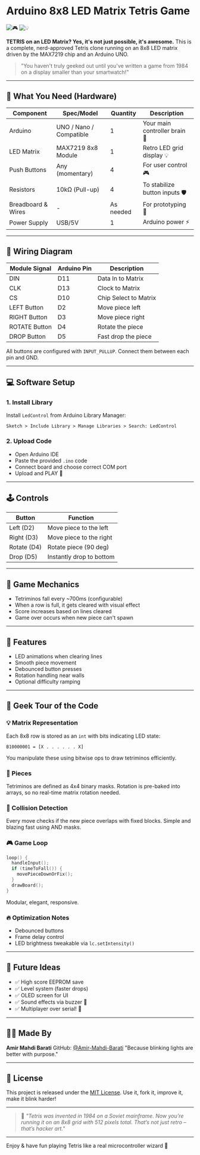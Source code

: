 # Arduino 8x8 LED Matrix Tetris Game

![🎮](https://em-content.zobj.net/thumbs/240/twitter/322/video-game_1f3ae.png) ![💡](https://em-content.zobj.net/thumbs/240/twitter/322/light-bulb_1f4a1.png)

**TETRIS on an LED Matrix? Yes, it's not just possible, it's awesome.** This is a complete, nerd-approved Tetris clone running on an 8x8 LED matrix driven by the MAX7219 chip and an Arduino UNO.

> "You haven't truly geeked out until you've written a game from 1984 on a display smaller than your smartwatch!"

---

## 🔧 What You Need (Hardware)

| Component          | Spec/Model              | Quantity  | Description                    |
| ------------------ | ----------------------- | --------- | ------------------------------ |
| Arduino            | UNO / Nano / Compatible | 1         | Your main controller brain 🧠  |
| LED Matrix         | MAX7219 8x8 Module      | 1         | Retro LED grid display 💡      |
| Push Buttons       | Any (momentary)         | 4         | For user control 🎮            |
| Resistors          | 10kΩ (Pull-up)          | 4         | To stabilize button inputs 🛡️ |
| Breadboard & Wires | -                       | As needed | For prototyping 🔌             |
| Power Supply       | USB/5V                  | 1         | Arduino power ⚡                |

---

## 🔌 Wiring Diagram

| Module Signal | Arduino Pin | Description           |
| ------------- | ----------- | --------------------- |
| DIN           | D11         | Data In to Matrix     |
| CLK           | D13         | Clock to Matrix       |
| CS            | D10         | Chip Select to Matrix |
| LEFT Button   | D2          | Move piece left       |
| RIGHT Button  | D3          | Move piece right      |
| ROTATE Button | D4          | Rotate the piece      |
| DROP Button   | D5          | Fast drop the piece   |

All buttons are configured with `INPUT_PULLUP`. Connect them between each pin and GND.

---

## 💻 Software Setup

### 1. Install Library

Install `LedControl` from Arduino Library Manager:

```
Sketch > Include Library > Manage Libraries > Search: LedControl
```

### 2. Upload Code

* Open Arduino IDE
* Paste the provided `.ino` code
* Connect board and choose correct COM port
* Upload and PLAY 🔁

---

## 🕹️ Controls

| Button      | Function                 |
| ----------- | ------------------------ |
| Left (D2)   | Move piece to the left   |
| Right (D3)  | Move piece to the right  |
| Rotate (D4) | Rotate piece (90 deg)    |
| Drop (D5)   | Instantly drop to bottom |

---

## 🎯 Game Mechanics

* Tetriminos fall every \~700ms (configurable)
* When a row is full, it gets cleared with visual effect
* Score increases based on lines cleared
* Game over occurs when new piece can't spawn

---

## 🌈 Features

* LED animations when clearing lines
* Smooth piece movement
* Debounced button presses
* Rotation handling near walls
* Optional difficulty ramping

---

## 🧠 Geek Tour of the Code

### 💡 Matrix Representation

Each 8x8 row is stored as an `int` with bits indicating LED state:

```
B10000001 = [X . . . . . . X]
```

You manipulate these using bitwise ops to draw tetriminos efficiently.

### 🧩 Pieces

Tetriminos are defined as 4x4 binary masks. Rotation is pre-baked into arrays, so no real-time matrix rotation needed.

### 📐 Collision Detection

Every move checks if the new piece overlaps with fixed blocks. Simple and blazing fast using AND masks.

### 🎮 Game Loop

```cpp
loop() {
  handleInput();
  if (timeToFall()) {
    movePieceDownOrFix();
  }
  drawBoard();
}
```

Modular, elegant, responsive.

### 🔥 Optimization Notes

* Debounced buttons
* Frame delay control
* LED brightness tweakable via `lc.setIntensity()`

---

## 🧪 Future Ideas

* ✅ High score EEPROM save
* ✅ Level system (faster drops)
* ✅ OLED screen for UI
* ✅ Sound effects via buzzer 🎵
* ✅ Multiplayer over serial! 🤯

---

## 👨‍💻 Made By

**Amir Mahdi Barati**
GitHub: [@Amir-Mahdi-Barati](https://github.com/Amir-Mahdi-Barati)
"Because blinking lights are better with purpose."

---

## 📜 License

This project is released under the [MIT License](https://opensource.org/licenses/MIT). Use it, fork it, improve it, make it blink harder!

---

> 🧠 *"Tetris was invented in 1984 on a Soviet mainframe. Now you’re running it on an 8x8 grid with 512 pixels total. That’s not just retro – that’s hacker art."*

---

Enjoy & have fun playing Tetris like a real microcontroller wizard 👾
